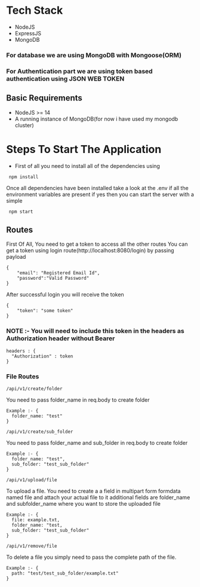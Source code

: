 # Tech Stack

- NodeJS
- ExpressJS
- MongoDB

### For database we are using MongoDB with Mongoose(ORM)

### For Authentication part we are using token based authentication using JSON WEB TOKEN

## Basic Requirements

- NodeJS >= 14
- A running instance of MongoDB(for now i have used my mongodb cluster)

# Steps To Start The Application

- First of all you need to install all of the dependencies using

```
 npm install
```

Once all dependencies have been installed take a look at the .env if all the environment variables are present if yes then you can start the server with a simple

```
 npm start
```

## Routes

First Of All, You need to get a token to access all the other routes You can get a token using login route(http://localhost:8080/login) by passing payload

```
{
    "email": "Registered Email Id",
    "password":"Valid Password"
}
```

After successful login you will receive the token

```
{
    "token": "some token"
}
```

### NOTE :- You will need to include this token in the headers as Authorization header without Bearer

```
headers : {
  "Authorization" : token
}
```

### File Routes

```
/api/v1/create/folder
```

You need to pass folder_name in req.body to create folder

```
Example :- {
  folder_name: "test"
}
```

```
/api/v1/create/sub_folder
```

You need to pass folder_name and sub_folder in req.body to create folder

```
Example :- {
  folder_name: "test",
  sub_folder: "test_sub_folder"
}
```

```
/api/v1/upload/file
```

To upload a file. You need to create a a field in multipart form formdata named file and attach your actual file to it additional fields are folder_name and subfolder_name where you want to store the uploaded file

```
Example :- {
  file: example.txt,
  folder_name: "test,
  sub_folder: "test_sub_folder"
}
```

```
/api/v1/remove/file
```

To delete a file you simply need to pass the complete path of the file.

```
Example :- {
  path: "test/test_sub_folder/example.txt"
}
```
